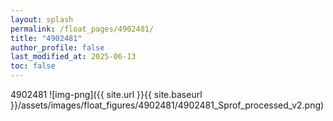 ```yaml
---
layout: splash
permalink: /float_pages/4902481/
title: "4902481"
author_profile: false
last_modified_at: 2025-06-13
toc: false
---
```

 
4902481
![img-png]({{ site.url }}{{ site.baseurl }}/assets/images/float_figures/4902481/4902481_Sprof_processed_v2.png)